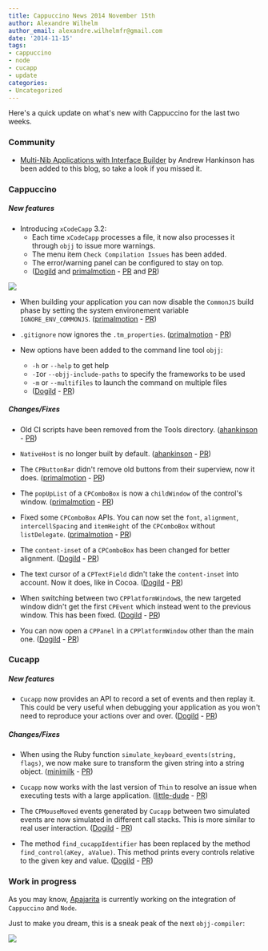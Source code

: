 ```yaml
---
title: Cappuccino News 2014 November 15th
author: Alexandre Wilhelm
author_email: alexandre.wilhelmfr@gmail.com
date: '2014-11-15'
tags:
- cappuccino
- node
- cucapp
- update
categories:
- Uncategorized
---
```


Here's a quick update on what's new with Cappuccino for the last two weeks.

### Community

- [Multi-Nib Applications with Interface Builder](http://www.cappuccino-project.org/blog/2014/10/multi-nib-applications-with-interface-builder.html) by  Andrew Hankinson has been added to this blog, so take a look if you missed it.

### Cappuccino

##### New features

- Introducing `xCodeCapp` 3.2:
    - Each time `xCodeCapp` processes a file, it now also processes it through `objj` to issue more warnings.
    - The menu item `Check Compilation Issues` has been added.
    - The error/warning panel can be configured to stay on top.
    - ([Dogild](https://github.com/Dogild) and [primalmotion](https://github.com/primalmotion) - [PR](https://github.com/cappuccino/cappuccino/pull/2248) and [PR](https://github.com/cappuccino/cappuccino/pull/2253))

[![](/img/cpo-uploads/2014/11/xCodeCapp-3.2.png)](/img/cpo-uploads/2014/11/xCodeCapp-3.2.png)

- When building your application you can now disable the `CommonJS` build phase by setting the system environement variable `IGNORE_ENV_COMMONJS`. ([primalmotion](https://github.com/primalmotion) - [PR](https://github.com/cappuccino/cappuccino/pull/2242))

- `.gitignore` now ignores the `.tm_properties`. ([primalmotion](https://github.com/primalmotion) - [PR](https://github.com/cappuccino/cappuccino/commit/57d435b6db378a1681f861b4f269838e4a5d5d5e))

- New options have been added to the command line tool `objj`:
    - `-h` or `--help` to get help
    - `-I`or `--objj-include-paths` to specify the frameworks to be used
    - `-m` or `--multifiles` to launch the command on multiple files
    - ([Dogild](https://github.com/Dogild) - [PR](https://github.com/cappuccino/cappuccino/pull/2248))

##### Changes/Fixes

- Old CI scripts have been removed from the Tools directory. ([ahankinson](https://github.com/ahankinson) - [PR](https://github.com/cappuccino/cappuccino/pull/2245))

- `NativeHost` is no longer built by default. ([ahankinson](https://github.com/ahankinson) - [PR](https://github.com/cappuccino/cappuccino/pull/2244))

- The `CPButtonBar` didn't remove old buttons from their superview, now it does. ([primalmotion](https://github.com/primalmotion) - [PR](https://github.com/cappuccino/cappuccino/commit/9a307269ca6d8f7a3c680b5e0fe5d31584857875))

- The `popUpList` of a `CPComboBox` is now a `childWindow` of the control's window. ([primalmotion](https://github.com/primalmotion) - [PR](https://github.com/cappuccino/cappuccino/commit/459374db1cf426d82ba22919382645d201bd9c0f))

- Fixed some `CPComboBox` APIs. You can now set the `font`, `alignment`, `intercellSpacing` and `itemHeight` of the `CPComboBox` without `listDelegate`. ([primalmotion](https://github.com/primalmotion) - [PR](https://github.com/cappuccino/cappuccino/commit/f486c02b5e99c2929e957e6e8548399a375e6f7e))

- The `content-inset` of a `CPComboBox` has been changed for better alignment. ([Dogild](https://github.com/Dogild) - [PR](https://github.com/cappuccino/cappuccino/pull/2251))

- The text cursor of a `CPTextField` didn't take the `content-inset` into account. Now it does, like in Cocoa. ([Dogild](https://github.com/Dogild) - [PR](https://github.com/cappuccino/cappuccino/pull/2250))

- When switching between two `CPPlatformWindow`s, the new targeted window didn't get the first `CPEvent` which instead went to the previous window. This has been fixed. ([Dogild](https://github.com/Dogild) - [PR](https://github.com/cappuccino/cappuccino/pull/2256))

- You can now open a `CPPanel` in a `CPPlatformWindow` other than the main one. ([Dogild](https://github.com/Dogild) - [PR](https://github.com/cappuccino/cappuccino/pull/2256))

### Cucapp

##### New features

- `Cucapp` now provides an API to record a set of events and then replay it. This could be very useful when debugging your application as you won't need to reproduce your actions over and over. ([Dogild](https://github.com/Dogild) - [PR](https://github.com/cappuccino/cucapp/pull/20))

##### Changes/Fixes

- When using the Ruby function `simulate_keyboard_events(string, flags)`, we now make sure to transform the given string into a string object. ([minimilk](https://github.com/minimilk) - [PR](https://github.com/cappuccino/cucapp/pull/21))

- `Cucapp` now works with the last version of `Thin` to resolve an issue when executing tests with a large application. ([little-dude](https://github.com/little-dude) - [PR](https://github.com/cappuccino/cucapp/pull/22))

- The `CPMouseMoved` events generated by `Cucapp` between two simulated events are now simulated in different call stacks. This is more similar to real user interaction. ([Dogild](https://github.com/Dogild) - [PR](https://github.com/cappuccino/cucapp/pull/15))

- The method `find_cucappIdentifier` has been replaced by the method `find_control(aKey, aValue)`. This method prints every controls relative to the given key and value. ([Dogild](https://github.com/Dogild) - [PR](https://github.com/cappuccino/cucapp/pull/19))

### Work in progress

As you may know, [Apajarita](https://github.com/aparajita) is currently working on the integration of `Cappuccino` and `Node`.

Just to make you dream, this is a sneak peak of the next `objj-compiler`:

[![](/img/cpo-uploads/2014/11/sneak-peek-objj-compiler.png)](/img/cpo-uploads/2014/11/sneak-peek-objj-compiler.png)
